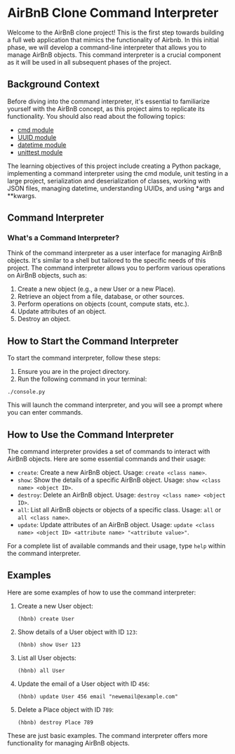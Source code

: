 # AirBnB Clone Command Interpreter

Welcome to the AirBnB clone project! This is the first step towards building a full web application that mimics the functionality of Airbnb. In this initial phase, we will develop a command-line interpreter that allows you to manage AirBnB objects. This command interpreter is a crucial component as it will be used in all subsequent phases of the project.

## Background Context

Before diving into the command interpreter, it's essential to familiarize yourself with the AirBnB concept, as this project aims to replicate its functionality. You should also read about the following topics:

- [cmd module](https://docs.python.org/3/library/cmd.html)
- [UUID module](https://docs.python.org/3/library/uuid.html)
- [datetime module](https://docs.python.org/3/library/datetime.html)
- [unittest module](https://docs.python.org/3/library/unittest.html)

The learning objectives of this project include creating a Python package, implementing a command interpreter using the cmd module, unit testing in a large project, serialization and deserialization of classes, working with JSON files, managing datetime, understanding UUIDs, and using *args and **kwargs.

## Command Interpreter

### What's a Command Interpreter?

Think of the command interpreter as a user interface for managing AirBnB objects. It's similar to a shell but tailored to the specific needs of this project. The command interpreter allows you to perform various operations on AirBnB objects, such as:

1. Create a new object (e.g., a new User or a new Place).
2. Retrieve an object from a file, database, or other sources.
3. Perform operations on objects (count, compute stats, etc.).
4. Update attributes of an object.
5. Destroy an object.

## How to Start the Command Interpreter

To start the command interpreter, follow these steps:

1. Ensure you are in the project directory.
2. Run the following command in your terminal:

```
./console.py
```

This will launch the command interpreter, and you will see a prompt where you can enter commands.

## How to Use the Command Interpreter

The command interpreter provides a set of commands to interact with AirBnB objects. Here are some essential commands and their usage:

- `create`: Create a new AirBnB object. Usage: `create <class name>`.
- `show`: Show the details of a specific AirBnB object. Usage: `show <class name> <object ID>`.
- `destroy`: Delete an AirBnB object. Usage: `destroy <class name> <object ID>`.
- `all`: List all AirBnB objects or objects of a specific class. Usage: `all` or `all <class name>`.
- `update`: Update attributes of an AirBnB object. Usage: `update <class name> <object ID> <attribute name> "<attribute value>"`.

For a complete list of available commands and their usage, type `help` within the command interpreter.

## Examples

Here are some examples of how to use the command interpreter:

1. Create a new User object:
   ```
   (hbnb) create User
   ```

2. Show details of a User object with ID `123`:
   ```
   (hbnb) show User 123
   ```

3. List all User objects:
   ```
   (hbnb) all User
   ```

4. Update the email of a User object with ID `456`:
   ```
   (hbnb) update User 456 email "newemail@example.com"
   ```

5. Delete a Place object with ID `789`:
   ```
   (hbnb) destroy Place 789
   ```

These are just basic examples. The command interpreter offers more functionality for managing AirBnB objects.

